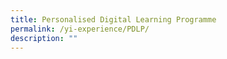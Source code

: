 ```yaml
---
title: Personalised Digital Learning Programme
permalink: /yi-experience/PDLP/
description: ""
---
```

